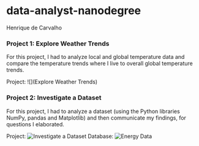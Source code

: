 # data-analyst-nanodegree

Henrique de Carvalho

### Project 1: Explore Weather Trends

For this project, I had to analyze local and global temperature data and compare the temperature trends where I live to overall global temperature trends.

Project: ![](Explore Weather Trends)

### Project 2: Investigate a Dataset

For this project, I had to analyze a dataset (using the Python libraries NumPy, pandas and Matplotlib) and then communicate my findings, for questions I elaborated.

Project: ![Investigate a Dataset](https://github.com/decarvalhohenrique/data-analyst-nanodegree/blob/master/Project%202/energy-data-analysis-v5.ipynb)
Database: ![Energy Data](https://github.com/decarvalhohenrique/data-analyst-nanodegree/tree/master/Project%202)
